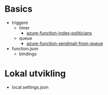 # Basics

- triggere
  - timer
    - [azure-function-index-politicians](https://github.com/telemark/azure-function-index-politicians)
  - queue
    - [azure-function-sendmail-from-queue](https://github.com/telemark/azure-function-sendmail-from-queue)
- function.json
  - bindings

# Lokal utvikling

- local.settings.json